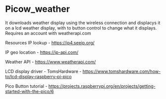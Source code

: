 # Picow_weather
It downloads weather display using the wireless connection and displacys it on a lcd weather display, with to button control to change what it displays.
Requires an account with weatherapi.com


Resources
IP lookup - https://ip4.seeip.org/ 

IP geo location -  https://ip-api.com/

Weather API - https://www.weatherapi.com/

LCD display driver - TomsHardware - https://www.tomshardware.com/how-to/lcd-display-raspberry-pi-pico

Pico Button tutorial - https://projects.raspberrypi.org/en/projects/getting-started-with-the-pico/6
